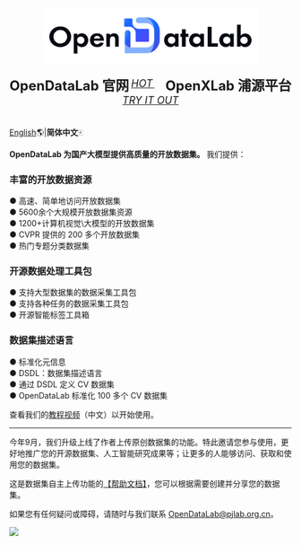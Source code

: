 <div align="center">
  <img src="顶会顶刊数据集/ECCV/img/Datalab_Logo_2230x580.png" height="100"/>
  <div>&nbsp;</div>
  <div align="center">
    <b><font size="5">OpenDataLab 官网</font></b>
    <sup>
      <a href="https://opendatalab.com">
        <i><font size="4">HOT</font></i>
      </a>
    </sup>
    &nbsp;&nbsp;&nbsp;&nbsp;
    <b><font size="5">OpenXLab 浦源平台</font></b>
    <sup>
      <a href="https://openxlab.org.cn/datasets?lang=en-US">
        <i><font size="4">TRY IT OUT</font></i>
      </a>
    </sup>
</div>
<div>&nbsp;</div>
</div>

[English](./README.md)🌎|**简体中文**🀄 

**OpenDataLab 为国产大模型提供高质量的开放数据集。** 我们提供：

### 丰富的开放数据资源
● 高速、简单地访问开放数据集  
● 5600余个大规模开放数据集资源  
● 1200+计算机视觉\大模型的开放数据集  
● CVPR 提供的 200 多个开放数据集  
● 热门专题分类数据集

### 开源数据处理工具包
● 支持大型数据集的数据采集工具包  
● 支持各种任务的数据采集工具包  
● 开源智能标签工具箱


### 数据集描述语言
● 标准化元信息  
● DSDL：数据集描述语言  
● 通过 DSDL 定义 CV 数据集  
● OpenDataLab 标准化 100 多个 CV 数据集

查看我们的[教程视频](https://www.youtube.com/watch?v=LjbRt7uddyw)（中文）以开始使用。

---

今年9月，我们升级上线了作者上传原创数据集的功能。特此邀请您参与使用，更好地推广您的开源数据集、人工智能研究成果等；让更多的人能够访问、获取和使用您的数据集。

这是数据集自主上传功能的[【帮助文档】](https://github.com/opendatalab/opendatalab-datasets/blob/main/%E5%B8%AE%E5%8A%A9%E6%96%87%E6%A1%A3.md)，您可以根据需要创建并分享您的数据集。

如果您有任何疑问或障碍，请随时与我们联系  <a href="mailto:OpenDataLab@pjlab.org.cn">OpenDataLab@pjlab.org.cn</a>。

![](https://mmbiz.qpic.cn/sz_mmbiz_png/7yjDpC9UfD6e5eWSibnQrIropE0SAlKp9VMDyx12T8s3B9Ziam6UEun6NmRk9082qlSyFVDEcnMvbxIoEpcykNWw/640?wx_fmt=png&wxfrom=5&wx_lazy=1&wx_co=1)
